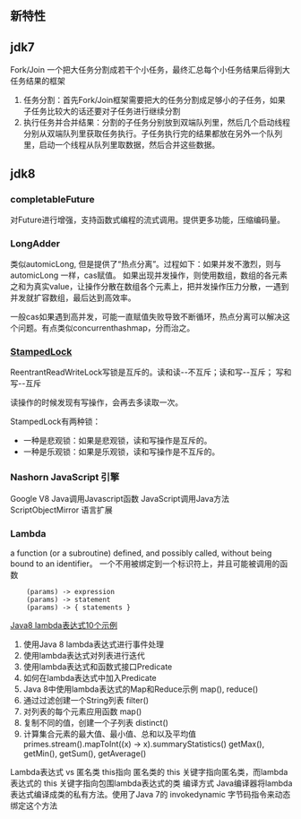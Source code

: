 ## 新特性

## jdk7
Fork/Join
一个把大任务分割成若干个小任务，最终汇总每个小任务结果后得到大任务结果的框架
1.	任务分割：首先Fork/Join框架需要把大的任务分割成足够小的子任务，如果子任务比较大的话还要对子任务进行继续分割
2.	执行任务并合并结果：分割的子任务分别放到双端队列里，然后几个启动线程分别从双端队列里获取任务执行。子任务执行完的结果都放在另外一个队列里，启动一个线程从队列里取数据，然后合并这些数据。

## jdk8

### completableFuture 
对Future进行增强，支持函数式编程的流式调用。提供更多功能，压缩编码量。

### LongAdder
类似automicLong, 但是提供了“热点分离”。过程如下：如果并发不激烈，则与automicLong 一样，cas赋值。
如果出现并发操作，则使用数组，数组的各元素之和为真实value，让操作分散在数组各个元素上，把并发操作压力分散，一遇到并发就扩容数组，最后达到高效率。

一般cas如果遇到高并发，可能一直赋值失败导致不断循环，热点分离可以解决这个问题。有点类似concurrenthashmap，分而治之。

### [StampedLock](https://blog.csdn.net/Ruiz_666/article/details/88638146)
ReentrantReadWriteLock写锁是互斥的。读和读--不互斥；读和写--互斥； 写和写--互斥

读操作的时候发现有写操作，会再去多读取一次。

StampedLock有两种锁：
* 一种是悲观锁：如果是悲观锁，读和写操作是互斥的。
* 一种是乐观锁：如果是乐观锁，读和写操作是不互斥的。

### Nashorn JavaScript 引擎
Google V8
Java调用Javascript函数
JavaScript调用Java方法
ScriptObjectMirror
语言扩展

### Lambda
a function (or a subroutine) defined, and possibly called, without being bound to an identifier。
一个不用被绑定到一个标识符上，并且可能被调用的函数
	
```
	(params) -> expression
	(params) -> statement
	(params) -> { statements }
```
	
[Java8 lambda表达式10个示例](http://www.importnew.com/16436.html "title") 

1.	使用Java 8 lambda表达式进行事件处理
2.	使用lambda表达式对列表进行迭代
3.	使用lambda表达式和函数式接口Predicate
4.	如何在lambda表达式中加入Predicate
5.	Java 8中使用lambda表达式的Map和Reduce示例 map(), reduce()
6.	 通过过滤创建一个String列表 filter()
7.	对列表的每个元素应用函数 map()
8.	复制不同的值，创建一个子列表 distinct()
9.	计算集合元素的最大值、最小值、总和以及平均值 primes.stream().mapToInt((x) -> x).summaryStatistics()  getMax(), getMin(), getSum(), getAverage()

Lambda表达式 vs 匿名类
this指向		匿名类的 this 关键字指向匿名类，而lambda表达式的 this 关键字指向包围lambda表达式的类
编译方式		Java编译器将lambda表达式编译成类的私有方法。使用了Java 7的 invokedynamic 字节码指令来动态绑定这个方法